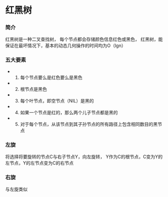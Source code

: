 # 红黑树

### 简介

红黑树是一种二叉查找树，
每个节点都会存储颜色信息红色或黑色，
红黑树，能保证在最坏情况下，基本的动态几何操作的时间均为O（lgn）

### 五大要素

* 1. 每个节点要么是红色要么是黑色
* 2. 根节点是黑色
* 3. 每个叶节点，即空节点（NIL）是黑的
* 4. 如果一个节点是红的，那么两个儿子节点都是黑的
* 5. 对于每个节点，从该节点到其子孙节点的所有路径上包含相同数目的黑节点

### 左旋

将选择将要旋转的节点C与右子节点Y，向左旋转，
Y作为C的根节点，C变为Y的左节点，Y的左节点变为C的右节点

### 右旋

与左旋类似